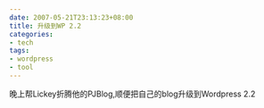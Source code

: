 ```yaml
---
date: 2007-05-21T23:13:23+08:00
title: 升级到WP 2.2
categories:
- tech
tags:
- wordpress
- tool
---
```

晚上帮Lickey折腾他的PJBlog,顺便把自己的blog升级到Wordpress 2.2
